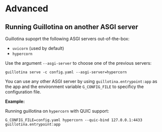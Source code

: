 # Advanced

## Running Guillotina on another ASGI server

Guillotina supoprt the following ASGI servers out-of-the-box:

- `uvicorn` (used by default)
- `hypercorn`

Use the argument `--asgi-server` to choose one of the previous servers:

```shell
guillotina serve -c config.yaml --asgi-server=hypercorn
```

You can use any other ASGI server by using `guillotina.entrypoint:app` as the app and the environment variable `G_CONFIG_FILE` to specificy the configuration file.

**Example:**

Running guillotina on `hypercorn` with QUIC support:

```shell
G_CONFIG_FILE=config.yaml hypercorn --quic-bind 127.0.0.1:4433 guillotina.entrypoint:app
```
